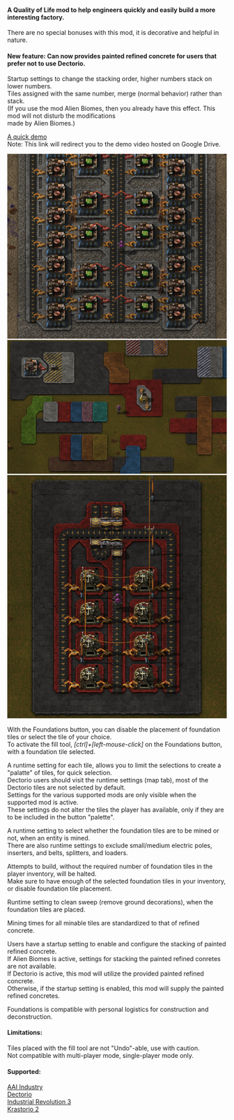 #### A Quality of Life mod to help engineers quickly and easily build a more interesting factory.  
There are no special bonuses with this mod, it is decorative and helpful in nature.  

#### New feature: Can now provides painted refined concrete for users that prefer not to use Dectorio.  
Startup settings to change the stacking order, higher numbers stack on lower numbers.  
Tiles assigned with the same number, merge (normal behavior) rather than stack.  
(If you use the mod Alien Biomes, then you already have this effect. This mod will not disturb the modifications  
made by Alien Biomes.)  

[A quick demo](https://drive.google.com/file/d/1o4HD90M7-e2r7auqeI3zcnIm5Rq9RNND/view?usp=sharing)  
Note: This link will redirect you to the demo video hosted on Google Drive.

![pic 2](/pic2.png)  
![pic 3](/pic3.png)  
![pic 4](/pic4.png)  

With the Foundations button, you can disable the placement of foundation tiles or select the tile of your choice.  
To activate the fill tool, *[ctrl]+[left-mouse-click]* on the Foundations button, with a foundation tile selected.  

A runtime setting for each tile, allows you to limit the selections to create a "palatte" of tiles, for quick selection.  
Dectorio users should visit the runtime settings (map tab), most of the Dectorio tiles are not selected by default.  
Settings for the various supported mods are only visible when the supported mod is active.  
These settings do not alter the tiles the player has available, only if they are to be included in the button "palette".  

A runtime setting to select whether the foundation tiles are to be mined or not, when an entity is mined.  
There are also runtime settings to exclude small/medium electric poles, inserters, and belts, splitters, and loaders.  

Attempts to build, without the required number of foundation tiles in the player inventory, will be halted.  
Make sure to have enough of the selected foundation tiles in your inventory, or disable foundation tile placement.  

Runtime setting to clean sweep (remove ground decorations), when the foundation tiles are placed.  

Mining times for all minable tiles are standardized to that of refined concrete.  

Users have a startup setting to enable and configure the stacking of painted refined concrete.  
If Alien Biomes is active, settings for stacking the painted refined conretes are not available.  
If Dectorio is active, this mod will utilize the provided painted refined concrete.  
Otherwise, if the startup setting is enabled, this mod will supply the painted refined concretes.  

Foundations is compatible with personal logistics for construction and deconstruction.  

#### Limitations:  
Tiles placed with the fill tool are not "Undo"-able, use with caution.  
Not compatible with multi-player mode, single-player mode only.  

#### Supported:
[AAI Industry](https://mods.factorio.com/mod/aai-industry)  
[Dectorio](https://mods.factorio.com/mod/Dectorio)  
[Industrial Revolution 3](https://mods.factorio.com/mod/IndustrialRevolution3)  
[Krastorio 2](https://mods.factorio.com/mod/Krastorio2)  
